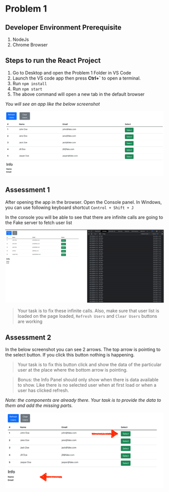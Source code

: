 # Problem 1

## Developer Environment Prerequisite

1. NodeJs
3. Chrome Browser

## Steps to run the React Project

1. Go to Desktop and open the Problem 1 Folder in VS Code
2. Launch the VS code app then press **Ctrl+`** to open a terminal.
3. Run `npm install`
4. Run `npm start`
5. The above command will open a new tab in the default browser

_You will see an app like the below screenshot_

![Screenshot 2022-02-11 at 5.23.32 PM.png](doc-assets/Screenshot_2022-02-11_at_5.23.32_PM.png)

## Assessment 1

After opening the app in the browser. Open the Console panel. In Windows, you can use following keyboard shortcut `Control + Shift + J`

In the console you will be able to see that there are infinite calls are going to the Fake server to fetch user list

![Screenshot 2022-02-11 at 5.26.35 PM.png](doc-assets/Screenshot_2022-02-11_at_5.26.35_PM.png)

> Your task is to fix these infinite calls. Also, make sure that user list is loaded on the page loaded, `Refresh Users` and `Clear Users` buttons are working

## Assessment 2

In the below screenshot you can see 2 arrows. The top arrow is pointing to the select button. If you click this button nothing is happening.

> Your task is to fix this button click and show the data of the particular user at the place where the bottom arrow is pointing.

> Bonus: the Info Panel should only show when there is data available to show. Like there is no selected user when at first load or when a user has clicked refresh.

>

_Note: the components are already there. Your task is to provide the data to them and add the missing parts._

![Screenshot 2022-02-11 at 5.30.27 PM.png](doc-assets/Screenshot_2022-02-11_at_5.30.27_PM.png)

